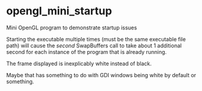 # opengl_mini_startup
Mini OpenGL program to demonstrate startup issues

Starting the executable multiple times (must be the same executable file path) will cause
the *second* SwapBuffers call to take about 1 additional second for each instance of the program
that is already running.

The frame displayed is inexplicably white instead of black.

Maybe that has something to do with GDI windows being white by default or something.
